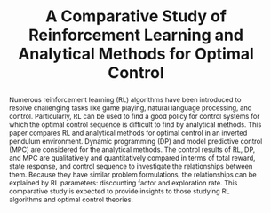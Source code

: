 ---
type: "Conference Paper"
layout: publication
group: publications
title: "A Comparative Study of Reinforcement Learning and Analytical Methods for Optimal Control"
authors: "**Myeongseok Ryu**, Junseo Ha, Minji Kim, **Kyunghwan Choi**&#42;"
domestic_or_international: "international" # or "domestic"
pubs: 
  - name: IEEE International Workshop on Intelligent Systems (IWIS) 2023
    doi: 10.1109/IWIS58789.2023.10284677
    pdf: "/static/pub/2023-Comparative.pdf"
    state: "accepted"
pub_date: "2023-10-23" #Date of publication. Change from Biorxiv date to Journal date once accepted
image: "/static/pub/2023-Comparative.png"
abstract: "
  Numerous reinforcement learning (RL) algorithms have been introduced to resolve challenging tasks like game playing, natural language processing, and control. Particularly, RL can be used to find a good policy for control systems for which the optimal control sequence is difficult to find by analytical methods. This paper compares RL and analytical methods for optimal control in an inverted pendulum environment. Dynamic programming (DP) and model predictive control (MPC) are considered for the analytical methods. The control results of RL, DP, and MPC are qualitatively and quantitatively compared in terms of total reward, state response, and control sequence to investigate the relationships between them. Because they have similar problem formulations, the relationships can be explained by RL parameters: discounting factor and exploration rate. This comparative study is expected to provide insights to those studying RL algorithms and optimal control theories.
"
# links:
#   - name: 
#     url: 
---